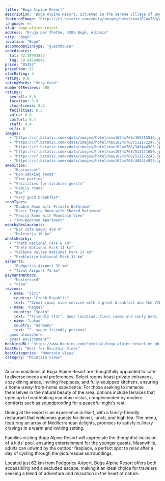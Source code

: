 ```yaml
---
title: "Boga Alpine Resort"
description: "Boga Alpine Resort, situated in the serene village of Bogë and a mere 29 km from the enchanting Theth National Park, offers a tranquil retreat with its lush garden views and an array of amenities designed for comfort and convenience."
featuredImage: "https://cf.bstatic.com/xdata/images/hotel/max1024x768/465415016.jpg?k=df94cfe5c246b939256ad4e94035b4d26677c22c90ad9e0e4beb963670762945&o=&hp=1"
language: en
slug: boga-alpine-resort
address: "Rruga per Thethe, 4300 Bogë, Albania"
city: "Bogë"
location: "Bogë"
accommodationType: "guesthouse"
coordinates:
  lat: 42.39993033
  lng: 19.64684842
price: "US$52"
priceFrom: 52
starRating: 3
rating: 8.8
ratingWords: "Very Good"
numberOfReviews: 488
ratings:
  overall: 8.8
  location: 9.3
  cleanliness: 8.5
  facilities: 8.3
  value: 8.8
  comfort: 8.4
  staff: 9.4
  wifi: 0
images:
  - "https://cf.bstatic.com/xdata/images/hotel/max1024x768/465415016.jpg?k=df94cfe5c246b939256ad4e94035b4d26677c22c90ad9e0e4beb963670762945&o=&hp=1"
  - "https://cf.bstatic.com/xdata/images/hotel/max1024x768/512172247.jpg?k=4c60743291c58d9498f2b65316dd5c759cb317c5fd339199bd1f5614aec46fad&o=&hp=1"
  - "https://cf.bstatic.com/xdata/images/hotel/max1024x768/349444583.jpg?k=9e10b0514094d00ebfaf59d730bd2d49f5dbe935e45370dc374489a199634c3c&o=&hp=1"
  - "https://cf.bstatic.com/xdata/images/hotel/max1024x768/512171650.jpg?k=bbe8304730f05dccb9e0fa730dd72f1611f353e29bd55f9564eb830394e85add&o=&hp=1"
  - "https://cf.bstatic.com/xdata/images/hotel/max1024x768/512172245.jpg?k=12607842c3301fb00594a5f223c6603a1849ad4e1b0c6fc60e80f65259fe4cd9&o=&hp=1"
  - "https://cf.bstatic.com/xdata/images/hotel/max1024x768/465414929.jpg?k=5bff62c4958f8a418b06fdac62d4d86920ed39ffc4fa946680cb7944b3edc460&o=&hp=1"
amenities:
  - "Restaurant"
  - "Non-smoking rooms"
  - "Free parking"
  - "Facilities for disabled guests"
  - "Family rooms"
  - "Bar"
  - "Very good breakfast"
roomTypes:
  - "Double Room with Private Bathroom"
  - "Basic Triple Room with Shared Bathroom"
  - "Family Room with Mountain View"
  - "Two-Bedroom Apartment"
nearbyRestaurants:
  - "Bar cafe Gegaj 450 m"
  - "Malesorja 10 km"
whatsNearby:
  - "Theth National Park 6 km"
  - "Theth National Park 11 km"
  - "Valbona Valley National Park 13 km"
  - "Prokletije National Park 15 km"
airports:
  - "Podgorica Airport 32 km"
  - "Tivat Airport 75 km"
paymentMethods:
  - "Mastercard"
  - "Visa"
reviews:
  - name: "Jiri"
    country: "Czech Republic"
    text: "“Great room, nice service with a great breakfast and the VIEW!!! Amazing! Thank you!”"
  - name: "Raquel"
    country: "Spain"
    text: "“Friendly staff. Good location. Clean rooms and confy beds. Very small bathroom”"
  - name: "Lukas"
    country: "Germany"
    text: "“- super friendly personal
- good atmosphere
- great environment”"
bookingURL: "https://www.booking.com/hotel/al/boga-alpine-resort.en-gb.html?aid=8035640"
bestFor: "Best for Mountain Views"
bestCategories: "Mountain Views"
category: "Mountain Views"
---
```


Accommodations at Boga Alpine Resort are thoughtfully appointed to cater to diverse needs and preferences. Select rooms boast private entrances, cozy dining areas, inviting fireplaces, and fully equipped kitchens, ensuring a home-away-from-home experience. For those seeking to immerse themselves in the natural beauty of the area, options include terraces that open up to breathtaking mountain vistas, complemented by modern comforts such as soundproofing for a peaceful night's rest.

Dining at the resort is an experience in itself, with a family-friendly restaurant that welcomes guests for dinner, lunch, and high tea. The menu, featuring an array of Mediterranean delights, promises to satisfy culinary cravings in a warm and inviting setting.

Families visiting Boga Alpine Resort will appreciate the thoughtful inclusion of a kids' pool, ensuring entertainment for the younger guests. Meanwhile, adults can unwind by the outdoor fireplace, a perfect spot to relax after a day of cycling through the picturesque surroundings.

Located just 62 km from Podgorica Airport, Boga Alpine Resort offers both accessibility and a secluded escape, making it an ideal choice for travelers seeking a blend of adventure and relaxation in the heart of nature.